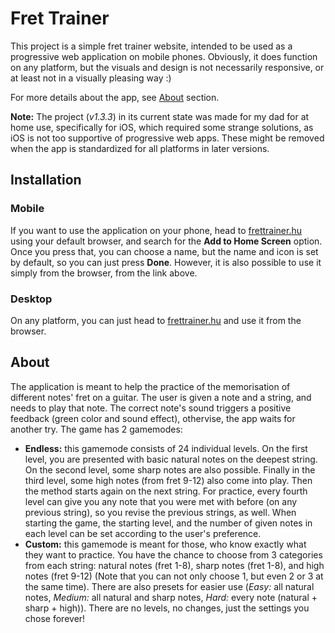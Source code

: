 # Fret Trainer

This project is a simple fret trainer website, intended to be used as a progressive web application on mobile phones. Obviously, it does function on any platform, but the visuals and design is not necessarily responsive, or at least not in a visually pleasing way :)

For more details about the app, see [About](#about) section.

**Note:** The project (*v1.3.3*) in its current state was made for my dad for at home use, specifically for iOS, which required some strange solutions, as iOS is not too supportive of progressive web apps. These might be removed when the app is standardized for all platforms in later versions.


## Installation

### Mobile
If you want to use the application on your phone, head to [frettrainer.hu](https://frettrainer.hu) using your default browser, and search for the **Add to Home Screen** option. Once you press that, you can choose a name, but the name and icon is set by default, so you can just press **Done**. However, it is also possible to use it simply from the browser, from the link above.

### Desktop
On any platform, you can just head to [frettrainer.hu](https://frettrainer.hu) and use it from the browser.



## About

The application is meant to help the practice of the memorisation of different notes' fret on a guitar. The user is given a note and a string, and needs to play that note. The correct note's sound triggers a positive feedback (green color and sound effect), othervise, the app waits for another try. The game has 2 gamemodes:
 - **Endless:** this gamemode consists of 24 individual levels. On the first level, you are presented with basic natural notes on the deepest string. On the second level, some sharp notes are also possible. Finally in the third level, some high notes (from fret 9-12) also come into play. Then the method starts again on the next string. For practice, every fourth level can give you any note that you were met with before (on any previous string), so you revise the previous strings, as well. When starting the game, the starting level, and the number of given notes in each level can be set according to the user's preference.
 - **Custom:** this gamemode is meant for those, who know exactly what they want to practice. You have the chance to choose from 3 categories from each string: natural notes (fret 1-8), sharp notes (fret 1-8), and high notes (fret 9-12) (Note that you can not only choose 1, but even 2 or 3 at the same time). There are also presets for easier use (*Easy:* all natural notes, *Medium:* all natural and sharp notes, *Hard:* every note (natural + sharp + high)). There are no levels, no changes, just the settings you chose forever!

